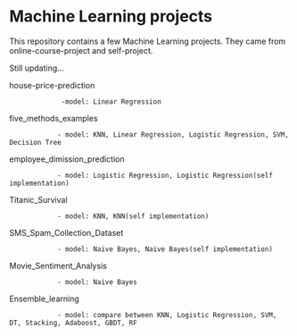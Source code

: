 # Machine Learning projects
This repository contains a few Machine Learning projects. They came from online-course-project and self-project.

Still updating...






house-price-prediction

                 -model: Linear Regression
                
five_methods_examples

                - model: KNN, Linear Regression, Logistic Regression, SVM, Decision Tree
                
employee_dimission_prediction

                - model: Logistic Regression, Logistic Regression(self implementation)
                
Titanic_Survival

                - model: KNN, KNN(self implementation)
                
SMS_Spam_Collection_Dataset

                - model: Naive Bayes, Naive Bayes(self implementation)
                
Movie_Sentiment_Analysis

                - model: Naive Bayes
                
Ensemble_learning

                - model: compare between KNN, Logistic Regression, SVM, DT, Stacking, Adaboost, GBDT, RF
